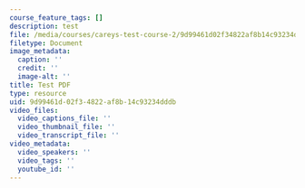 ```yaml
---
course_feature_tags: []
description: test
file: /media/courses/careys-test-course-2/9d99461d02f34822af8b14c93234dddb_Food_Delivery___Restaurant_Takeout___Order_Food_Online___Grubhub.pdf
filetype: Document
image_metadata:
  caption: ''
  credit: ''
  image-alt: ''
title: Test PDF
type: resource
uid: 9d99461d-02f3-4822-af8b-14c93234dddb
video_files:
  video_captions_file: ''
  video_thumbnail_file: ''
  video_transcript_file: ''
video_metadata:
  video_speakers: ''
  video_tags: ''
  youtube_id: ''
---
```

